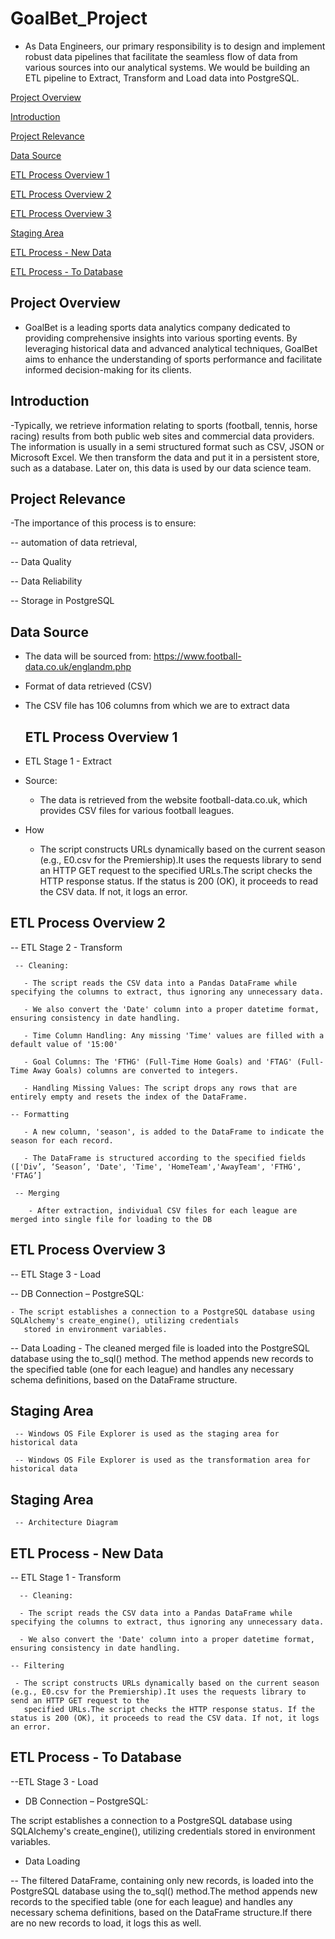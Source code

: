# GoalBet_Project
- As Data Engineers, our primary responsibility is to design and implement robust data pipelines that facilitate the seamless flow of data from various sources into our analytical systems.  We would be building an ETL pipeline to Extract, Transform and Load data into PostgreSQL. 

[Project Overview](#project-overview)

[Introduction](#introduction)

[ Project Relevance](#project-relevance)

[Data Source](#data-source)

[ETL Process Overview 1](#etl-process-overview-1)

[ETL Process Overview 2](#etl-process-overview-2)

[ETL Process Overview 3](#etl-process-Overview-3)

[Staging Area](#staging-area)

[ETL Process - New Data](#etl-process-new-data)

[ETL Process - To Database](#etl-process-to-database)







## Project Overview
- GoalBet is a leading sports data analytics company dedicated to
providing comprehensive insights into various sporting events.
By leveraging historical data and advanced analytical
techniques, GoalBet aims to enhance the understanding of
sports performance and facilitate informed decision-making for
its clients.

## Introduction
-Typically, we retrieve information relating to sports (football,
tennis, horse racing) results from both public web sites and
commercial data providers. The information is usually in a semi
structured format such as CSV, JSON or Microsoft Excel. We
then transform the data and put it in a persistent store, such as a
database. Later on, this data is used by our data science team.

## Project Relevance
  -The importance of this process is to ensure:

   -- automation of data retrieval,

   -- Data Quality

   -- Data Reliability

   -- Storage in PostgreSQL

## Data Source
- The data will be sourced from: https://www.football-data.co.uk/englandm.php

- Format of data retrieved (CSV)

- The CSV file has 106 columns from which we are to extract data

  ## ETL Process Overview 1
 -  ETL Stage 1 - Extract

   - Source:
      - The data is retrieved from the website football-data.co.uk, which provides CSV files for various football leagues.

   - How
     - The script constructs URLs dynamically based on the current season (e.g., E0.csv for the Premiership).It uses the requests
       library to send an HTTP GET request to the specified URLs.The script checks the HTTP response status. If the status is 200
       (OK), it proceeds to read the CSV data. If not, it logs an error.

   ## ETL Process Overview 2
  --  ETL Stage 2 - Transform

     -- Cleaning:

       - The script reads the CSV data into a Pandas DataFrame while specifying the columns to extract, thus ignoring any unnecessary data.

       - We also convert the 'Date' column into a proper datetime format, ensuring consistency in date handling.

       - Time Column Handling: Any missing 'Time' values are filled with a default value of '15:00'

       - Goal Columns: The 'FTHG' (Full-Time Home Goals) and 'FTAG' (Full-Time Away Goals) columns are converted to integers.

       - Handling Missing Values: The script drops any rows that are entirely empty and resets the index of the DataFrame.

    -- Formatting

       - A new column, 'season', is added to the DataFrame to indicate the season for each record.

       - The DataFrame is structured according to the specified fields (['Div’, ‘Season’, 'Date', 'Time', 'HomeTeam','AwayTeam', 'FTHG', 'FTAG’]

     -- Merging

        - After extraction, individual CSV files for each league are merged into single file for loading to the DB
 
  ## ETL Process Overview 3
 --  ETL Stage 3 - Load

  -- DB Connection – PostgreSQL:

    - The script establishes a connection to a PostgreSQL database using SQLAlchemy's create_engine(), utilizing credentials
       stored in environment variables.

  -- Data Loading
    - The cleaned merged file is loaded into the PostgreSQL database using the to_sql() method. The method appends new records to the specified table (one for each league) 
      and handles any necessary schema definitions, based on the DataFrame structure.

## Staging Area
     -- Windows OS File Explorer is used as the staging area for historical data

     -- Windows OS File Explorer is used as the transformation area for historical data

## Staging Area
     -- Architecture Diagram

## ETL Process - New Data
   -- ETL Stage 1 - Transform

      -- Cleaning:

      - The script reads the CSV data into a Pandas DataFrame while specifying the columns to extract, thus ignoring any unnecessary data.

      - We also convert the 'Date' column into a proper datetime format, ensuring consistency in date handling.

    -- Filtering

     - The script constructs URLs dynamically based on the current season (e.g., E0.csv for the Premiership).It uses the requests library to send an HTTP GET request to the 
       specified URLs.The script checks the HTTP response status. If the status is 200 (OK), it proceeds to read the CSV data. If not, it logs an error.

##  ETL Process - To Database
      
--ETL Stage 3 - Load

- DB Connection – PostgreSQL:

The script establishes a connection to a PostgreSQL database using SQLAlchemy's create_engine(), utilizing credentials stored in environment variables.

- Data Loading

 -- The filtered DataFrame, containing only new records, is loaded into the PostgreSQL database using the to_sql() method.The method
    appends new records to the specified table (one for each league) and handles any necessary schema definitions, based on the DataFrame
    structure.If there are no new records to load, it logs this as well.


